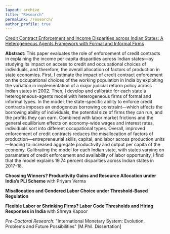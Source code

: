 ```yaml
---
layout: archive
title: "Research"
permalink: /research/
author_profile: true
---
```


<a href="https://kritikhanna.github.io/ContractEnforcement-GE/docs/CreditContractEnforcement_KritiKhanna.pdf"> Credit Contract Enforcement and Income Disparities across Indian States: A Heterogeneous Agents Framework with Formal and Informal Firms </a> <br />

<b> Abstract: </b> This paper evaluates the role of enforcement of credit contracts in explaining the income per capita disparities across Indian states—by studying its impact on access to credit and occupational choices of individuals, and therefore, the overall allocation of factors of production in state economies. First, I estimate the impact of credit contract enforcement on the occupational choices of the working population in India by exploiting the variation in implementation of a major judicial reform policy across Indian states in 2002. Then, I develop and calibrate for each state a heterogeneous-agents model with heterogeneous firms of formal and informal types. In the model, the state-specific ability to enforce credit contracts imposes an endogenous borrowing constraint—which affects the borrowing ability of individuals, the potential size of firms they can run, and the profits they can earn. Combined with labor market frictions and the general equilibrium effects on economy-wide wages and interest rates, individuals sort into different occupational types. Overall, improved enforcement of credit contracts reduces the misallocation of factors of production—entrepreneurial skills, capital, and labor across production units—leading to increased aggregate productivity and output per capita of the economy. Calibrating the model for each Indian state, with states varying on parameters of credit enforcement and availability of labor opportunity, I find that the model explains 19.74 percent disparities across Indian states in 2017-18.

 <b> Choosing Winners? Productivity Gains and Resource Allocation under India’s PLI Scheme </b> with Priyam Verma <br />
 
 <b> Misallocation and Gendered Labor Choice under Threshold-Based Regulation </b> <br />

 <b> Flexible Labor or Shrinking Firms? Labor Code Thresholds and Hiring Responses in India </b> with Shreya Kapoor <br />

<i> Pre-Doctoral Research: </i> "International Monetary System: Evolution, Problems and Future Possibilities" [M.Phil. Dissertation]
